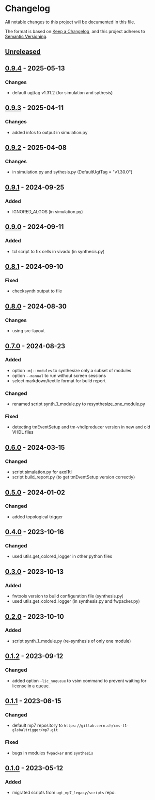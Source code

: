 # Changelog

All notable changes to this project will be documented in this file.

The format is based on [Keep a Changelog](https://keepachangelog.com/en/1.0.0/),
and this project adheres to [Semantic Versioning](https://semver.org/spec/v2.0.0.html).

## [Unreleased]

## [0.9.4] - 2025-05-13

### Changes
- default ugttag v1.31.2 (for simulation and sythesis)

## [0.9.3] - 2025-04-11

### Changes
- added infos to output in simulation.py

## [0.9.2] - 2025-04-08

### Changes
- in simulation.py and sythesis.py (DefaultUgtTag = "v1.30.0")

## [0.9.1] - 2024-09-25

### Added
- IGNORED_ALGOS (in simulation.py)

## [0.9.0] - 2024-09-11

### Added
- tcl script to fix cells in vivado (in synthesis.py)

## [0.8.1] - 2024-09-10

### Fixed
- checksynth output to file

## [0.8.0] - 2024-08-30

### Changes
- using src-layout

## [0.7.0] - 2024-08-23

### Added
- option `-m|--modules` to synthesize only a subset of modules
- option `--manual` to run without screen sessions
- select markdown/textile format for build report

### Changed
- renamed script synth_1_module.py to resynthesize_one_module.py

### Fixed
- detecting tmEventSetup and tm-vhdlproducer version in new and old VHDL files

## [0.6.0] - 2024-03-15

### Changed
- script simulation.py for axol1tl
- script build_report.py (to get tmEventSetup version correctly)

## [0.5.0] - 2024-01-02

### Changed
- added topological trigger

## [0.4.0] - 2023-10-16

### Changed
- used utils.get_colored_logger in other python files

## [0.3.0] - 2023-10-13

### Added
- fwtools version to build configuration file (synthesis.py)
- used utils.get_colored_logger (in synthesis.py and fwpacker.py)

## [0.2.0] - 2023-10-10

### Added
- script synth_1_module.py (re-synthesis of only one module)

## [0.1.2] - 2023-09-12

### Changed
- added option `-lic_noqueue` to vsim command to prevent waiting for license in a queue.

## [0.1.1] - 2023-06-15

### Changed
- default mp7 repository to `https://gitlab.cern.ch/cms-l1-globaltrigger/mp7.git`

### Fixed
- bugs in modules `fwpacker` and `synthesis`

## [0.1.0] - 2023-05-12

### Added
- migrated scripts from `ugt_mp7_legacy/scripts` repo.

[Unreleased]: https://github.com/cms-l1-globaltrigger/ugt-fwtools/compare/0.9.4...HEAD
[0.9.4]: https://github.com/cms-l1-globaltrigger/ugt-fwtools/compare/0.9.3...0.9.4
[0.9.3]: https://github.com/cms-l1-globaltrigger/ugt-fwtools/compare/0.9.2...0.9.3
[0.9.2]: https://github.com/cms-l1-globaltrigger/ugt-fwtools/compare/0.9.1...0.9.2
[0.9.1]: https://github.com/cms-l1-globaltrigger/ugt-fwtools/compare/0.9.0...0.9.1
[0.9.0]: https://github.com/cms-l1-globaltrigger/ugt-fwtools/compare/0.8.1...0.9.0
[0.8.1]: https://github.com/cms-l1-globaltrigger/ugt-fwtools/compare/0.8.0...0.8.1
[0.8.0]: https://github.com/cms-l1-globaltrigger/ugt-fwtools/compare/0.7.0...0.8.0
[0.7.0]: https://github.com/cms-l1-globaltrigger/ugt-fwtools/compare/0.6.0...0.7.0
[0.6.0]: https://github.com/cms-l1-globaltrigger/ugt-fwtools/compare/0.5.0...0.6.0
[0.5.0]: https://github.com/cms-l1-globaltrigger/ugt-fwtools/compare/0.4.0...0.5.0
[0.4.0]: https://github.com/cms-l1-globaltrigger/ugt-fwtools/compare/0.3.0...0.4.0
[0.3.0]: https://github.com/cms-l1-globaltrigger/ugt-fwtools/compare/0.2.0...0.3.0
[0.2.0]: https://github.com/cms-l1-globaltrigger/ugt-fwtools/compare/0.1.2...0.2.0
[0.1.2]: https://github.com/cms-l1-globaltrigger/ugt-fwtools/compare/0.1.1...0.1.2
[0.1.1]: https://github.com/cms-l1-globaltrigger/ugt-fwtools/compare/0.1.0...0.1.1
[0.1.0]: https://github.com/cms-l1-globaltrigger/ugt-fwtools/releases/tag/0.1.0
